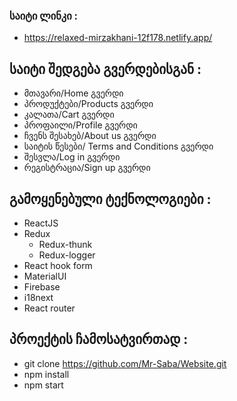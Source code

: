 ### საიტი ლინკი :
* https://relaxed-mirzakhani-12f178.netlify.app/  

## საიტი შედგება გვერდებისგან :
* მთავარი/Home გვერდი
* პროდუქტები/Products გვერდი
* კალათა/Cart გვერდი
* პროფაილი/Profile გვერდი
* ჩვენს შესახებ/About us გვერდი
* საიტის წესები/ Terms and Conditions გვერდი
* შესვლა/Log in გვერდი
* რეგისტრაცია/Sign up გვერდი
## გამოყენებული ტექნოლოგიები :
* ReactJS
* Redux
  - Redux-thunk
  - Redux-logger
* React hook form
* MaterialUI
* Firebase
* i18next
* React router
## პროექტის ჩამოსატვირთად :
* git clone https://github.com/Mr-Saba/Website.git
* npm install
* npm start

